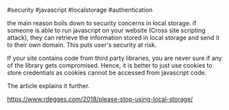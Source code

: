 #security #javascript #localstorage #authentication 

the main reason boils down to security concerns in local storage. if someone is able to run javascript on your website (Cross site scripting attack), they can retrieve the information stored in local storage and send it to their own domain. This puts user's security at risk.

If your site contains code from third party libraries, you are never sure if any of the library gets compromised. Hence, it is better to just use cookies to store credentials as cookies cannot be accessed from javascript code.

The article explains it further.

https://www.rdegges.com/2018/please-stop-using-local-storage/